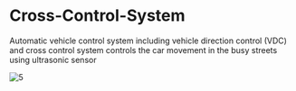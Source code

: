 # Cross-Control-System
Automatic vehicle control system including vehicle direction control (VDC) and cross control system controls the car movement in the busy streets using ultrasonic sensor

![5](https://user-images.githubusercontent.com/111448598/197811534-a36bc71f-aa98-4a7c-8649-fb4ff53c99df.JPG)
